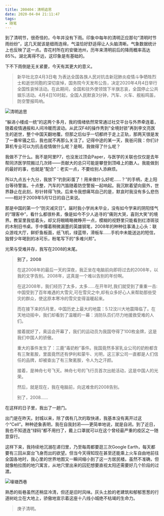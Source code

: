 ```yaml
---
title: 200404：清明追思
date: 2020-04-04 21:11:47
tags:
- 随笔
---
```


到了清明节，很奇怪的，今年并没有下雨。印象中每年的清明正应那句“清明时节雨纷纷”，这几天就该是细雨连绵，气温恰好舒适得让人头脑清晰。气象数据统计上也反映了这一点。杏花村所在的安徽池州，历年来清明前后的降雨概率高达85%。湖北离得不远，这印象是有基础的。

下不下雨倒是无关紧要，今天有其更大的意义。

> 新华社北京4月3日电 为表达全国各族人民对抗击新冠肺炎疫情斗争牺牲烈士和逝世同胞的深切哀悼，国务院今天发布公告，决定2020年4月4日举行全国性哀悼活动。在此期间，全国和驻外使领馆下半旗志哀，全国停止公共娱乐活动。4月4日10时起，全国人民默哀3分钟，汽车、火车、舰船鸣笛，防空警报鸣响。

![清明追思](https://i.loli.net/2020/04/04/LS6WIcNkAsH4VeJ.jpg)

<!--more-->

“躲进小楼成一统”的这两个多月，我的情绪依然常常通过社交平台与外界牵连着，随着疫情通报和人间冷暖而波动。从武汉F4的操作秀到“全境封锁”再到李文亮医生的逝世，整个中国天翻地覆。但那之后似乎一切都终于走上正轨，那两天很是发了一番牢骚之后，我也就不再那么关注了。记得中途的某一天，我爸问我：你们计算机专业可以为抗击疫情做什么呢？是啊，我做得了什么呢？

我做不了什么。我不是阿里P7，也没发过顶会Paper，与医学的关联也仅仅是去年帮同济医学院搬过几次砖——贡献大的总只可能是攀登到顶峰上的数人。我能做到的最好的事，也就是“配合”：老实一点，不要给别人添麻烦。

所以九点五十九分，我放下“钓到彩蛋了！用来做什么好呢……？”的手柄，走上阳台等待警笛。十点整，汽车的汽笛随着防空警报一起响起。我沉默着望向窗外，世界静止在此刻，秒针转得飞快。后来令我想痛骂自己的是，默哀时我没有多么悲伤——相对于2009年5月12日的自己来说。

那是中国的第一个“防灾减灾日”。届时我小学尚未毕业，没有如今学来的阴阳怪气的“理客中”，看什么都很朴素，像是如今不少人追寻的“痛则大哭，喜则大笑”的境界。教室里我低着头，却又将眼睛略微睁开一点，模糊的视野里只能看到红漆斑驳的木制旧书桌。手中攥着稍微漏墨的英雄钢笔，2008年的种种往事涌上心头：联众游戏大厅，鲜虾鱼板面，纸飞机，绿蓝带，滑板车……手机中未能送达的短信，独臂少年喝到的冰可乐，粉笔写下的“多难兴邦”。

光荣与受难并存，我写在2008的末尾。

> **别了，2008**
> 
> 在这2008年的最后一天的深夜，我正坐在电脑前向即将过去的2008年，以我的文字告别。2008年，这真是一个难以告别的年份啊。    
> 
> 在这2008年，我们经历了太多，太多......在开年时,我们就受到了重重一击:中国受到了百年难遇的大雪灾,可在雪灾之中,却有众多好心人来帮助那些受灾的群众，使这原本寒冷的雪灾变得温暖起来。 
>  
> 而在接下来的5月里，中国历史上最大的地震：5.12汶川大地震降临了。在天地动摇中，我们却看到了温暖的一幕：消防队员们尽力地援救受难的人们。     
> 
> 接着就好了，奥运会开幕了，我们的运动员为我国夺得了100枚金牌，这是我们中国人的骄傲。 
>   
> 重大的事件发生了：三鹿“毒奶粉”事件。我国竟然多家乳业公司的奶粉都含有三聚氰胺，里面竟然还有伊利和蒙牛、光明，这三家公司一直都是人们信任的品牌，却被查出了有三聚氰胺，令人为之汗颜。   
>  
> 接着，是神舟七号飞天。神舟七号的飞行员首次出舱活动，这是中国人的光荣。    
> 
> 然后，就是现在，我在电脑前，向这难舍的2008告别。  
> 
> 别了，2008......

在这样的日子里，我出了一趟门。

出门是在昨天。封城以来，除了偶有几次的取快递，我基本没有离开过这个“Cell”。种种迹象表明，我在自我封闭——更简单地说，就是自闭。到了近日，我也不知道连“绿码”都不用扫了，戴上口罩就可以在这个曾经最严重的疫区之一随意穿行。

这样下来，我持续地沉溺在递归里，乃至每周都要逛三次Google Earth，每天都要有三回从窗台飞身而出的欲望。但当今天得知现在甚至还能乘上火车自由地前往全国各地时，我心里的世界地图又一瞬间缩小到了这一方居民楼。虽然不准确，但就像柏拉图的地穴寓言，从地穴里出来的囚犯想要直视太阳还需要好几个阶段的过渡。

![壕塘西巷](https://i.loli.net/2020/04/04/y4Kbm9ZWDV8Fxd2.jpg)

熟悉的街巷虽然还稍显冷清，但还是旧时风味。灰头土脸的老建筑和郁郁葱葱的行道树屹立在大地上，骄傲地宣示着这座十八线小城绝不枯竭的生命力。

> 庚子清明。
